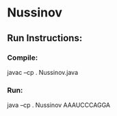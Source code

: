 # Nussinov

## Run Instructions:

### Compile: 
javac –cp . Nussinov.java
### Run:
java –cp . Nussinov AAAUCCCAGGA
